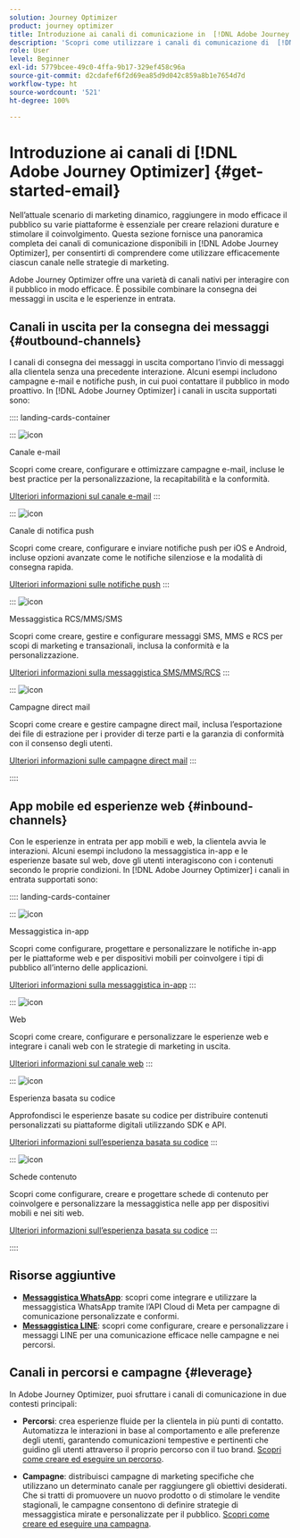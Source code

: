```yaml
---
solution: Journey Optimizer
product: journey optimizer
title: Introduzione ai canali di comunicazione in  [!DNL Adobe Journey Optimizer]
description: 'Scopri come utilizzare i canali di comunicazione di  [!DNL Adobe Journey Optimizer] '
role: User
level: Beginner
exl-id: 5779bcee-49c0-4ffa-9b17-329ef458c96a
source-git-commit: d2cdafef6f2d69ea85d9d042c859a8b1e7654d7d
workflow-type: ht
source-wordcount: '521'
ht-degree: 100%

---
```



# Introduzione ai canali di [!DNL Adobe Journey Optimizer] {#get-started-email}

Nell’attuale scenario di marketing dinamico, raggiungere in modo efficace il pubblico su varie piattaforme è essenziale per creare relazioni durature e stimolare il coinvolgimento. Questa sezione fornisce una panoramica completa dei canali di comunicazione disponibili in [!DNL Adobe Journey Optimizer], per consentirti di comprendere come utilizzare efficacemente ciascun canale nelle strategie di marketing.

Adobe Journey Optimizer offre una varietà di canali nativi per interagire con il pubblico in modo efficace. È possibile combinare la consegna dei messaggi in uscita e le esperienze in entrata.

## Canali in uscita per la consegna dei messaggi {#outbound-channels}

I canali di consegna dei messaggi in uscita comportano l’invio di messaggi alla clientela senza una precedente interazione. Alcuni esempi includono campagne e-mail e notifiche push, in cui puoi contattare il pubblico in modo proattivo. In [!DNL Adobe Journey Optimizer] i canali in uscita supportati sono:

:::: landing-cards-container

:::
![icon](https://cdn.experienceleague.adobe.com/icons/envelope.svg?lang=it)

Canale e-mail

Scopri come creare, configurare e ottimizzare campagne e-mail, incluse le best practice per la personalizzazione, la recapitabilità e la conformità.

[Ulteriori informazioni sul canale e-mail](../../rp_landing_pages/email-landing-page.md)
:::

:::
![icon](https://cdn.experienceleague.adobe.com/icons/bell.svg?lang=it)

Canale di notifica push

Scopri come creare, configurare e inviare notifiche push per iOS e Android, incluse opzioni avanzate come le notifiche silenziose e la modalità di consegna rapida.

[Ulteriori informazioni sulle notifiche push](../../rp_landing_pages/push-landing-page.md)
:::

:::
![icon](https://cdn.experienceleague.adobe.com/icons/comment-dots.svg?lang=it)

Messaggistica RCS/MMS/SMS

Scopri come creare, gestire e configurare messaggi SMS, MMS e RCS per scopi di marketing e transazionali, inclusa la conformità e la personalizzazione.

[Ulteriori informazioni sulla messaggistica SMS/MMS/RCS](../../rp_landing_pages/sms-landing-page.md)
:::

:::
![icon](https://cdn.experienceleague.adobe.com/icons/mail-bulk.svg?lang=it)

Campagne direct mail

Scopri come creare e gestire campagne direct mail, inclusa l’esportazione dei file di estrazione per i provider di terze parti e la garanzia di conformità con il consenso degli utenti.

[Ulteriori informazioni sulle campagne direct mail](../../rp_landing_pages/direct-mail-landing-page.md)
:::

::::

## App mobile ed esperienze web {#inbound-channels}

Con le esperienze in entrata per app mobili e web, la clientela avvia le interazioni. Alcuni esempi includono la messaggistica in-app e le esperienze basate sul web, dove gli utenti interagiscono con i contenuti secondo le proprie condizioni. In [!DNL Adobe Journey Optimizer] i canali in entrata supportati sono:

:::: landing-cards-container

:::
![icon](https://cdn.experienceleague.adobe.com/icons/mobile.svg?lang=it)

Messaggistica in-app

Scopri come configurare, progettare e personalizzare le notifiche in-app per le piattaforme web e per dispositivi mobili per coinvolgere i tipi di pubblico all’interno delle applicazioni.

[Ulteriori informazioni sulla messaggistica in-app](../../rp_landing_pages/in-app-landing-page.md)
:::

:::
![icon](https://cdn.experienceleague.adobe.com/icons/globe.svg?lang=it)

Web

Scopri come creare, configurare e personalizzare le esperienze web e integrare i canali web con le strategie di marketing in uscita.

[Ulteriori informazioni sul canale web](../../rp_landing_pages/web-landing-page.md)
:::

:::
![icon](https://cdn.experienceleague.adobe.com/icons/code.svg?lang=it)

Esperienza basata su codice

Approfondisci le esperienze basate su codice per distribuire contenuti personalizzati su piattaforme digitali utilizzando SDK e API.

[Ulteriori informazioni sull’esperienza basata su codice](../../rp_landing_pages/code-based-experience-landing-page.md)
:::

:::
![icon](https://cdn.experienceleague.adobe.com/icons/id-card.svg?lang=it)

Schede contenuto

Scopri come configurare, creare e progettare schede di contenuto per coinvolgere e personalizzare la messaggistica nelle app per dispositivi mobili e nei siti web.

[Ulteriori informazioni sull’esperienza basata su codice](../../rp_landing_pages/content-card-landing-page.md)
:::

::::


## Risorse aggiuntive

- **[Messaggistica WhatsApp](../../rp_landing_pages/whatsapp-landing-page.md)**: scopri come integrare e utilizzare la messaggistica WhatsApp tramite l’API Cloud di Meta per campagne di comunicazione personalizzate e conformi.
- **[Messaggistica LINE](../../rp_landing_pages/line-landing-page.md)**: scopri come configurare, creare e personalizzare i messaggi LINE per una comunicazione efficace nelle campagne e nei percorsi.

## Canali in percorsi e campagne {#leverage}

In Adobe Journey Optimizer, puoi sfruttare i canali di comunicazione in due contesti principali:

- **Percorsi**: crea esperienze fluide per la clientela in più punti di contatto. Automatizza le interazioni in base al comportamento e alle preferenze degli utenti, garantendo comunicazioni tempestive e pertinenti che guidino gli utenti attraverso il proprio percorso con il tuo brand. [Scopri come creare ed eseguire un percorso](../building-journeys/journey-gs.md).

- **Campagne**: distribuisci campagne di marketing specifiche che utilizzano un determinato canale per raggiungere gli obiettivi desiderati. Che si tratti di promuovere un nuovo prodotto o di stimolare le vendite stagionali, le campagne consentono di definire strategie di messaggistica mirate e personalizzate per il pubblico. [Scopri come creare ed eseguire una campagna](../campaigns/get-started-with-campaigns.md).
